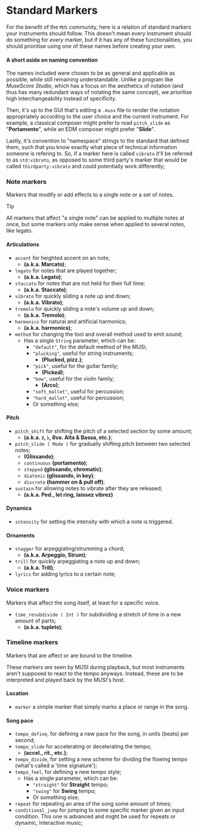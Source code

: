 # Standard Markers

For the benefit of the `MUS` community, here is a relation of standard markers your instruments should follow.
This doesn't mean every instrument should do something for _every_ marker, but if it has any of these functionalities,
you should prioritise using one of these names before creating your own.

#### A short aside on naming convention

The names included were chosen to be as general and applicable as possible, while still remaining understandable. Unlike a program like _MuseScore Studio_, which has a focus on the aesthetics of notation (and thus has many redundant ways of notating the same concept), we prioritise high interchangeability instead of specificity.

Then, it's up to the GUI that's editing a `.musx` file to render the notation appropriately according to the user choice and the current instrument. For example, a classical composer might prefer to read `pitch_slide` as "**Portamento**", while an EDM composer might prefer "**Slide**".

Lastly, it's convention to "namespace" strings to the standard that defined them, such that you know exactly what piece of technical information someone is refering to. So, if a marker here is called `vibrato` it'll be referred to as `std:vibrato`, as opposed to some third party's marker that would be called `thirdparty:vibrato` and could potentially work differently;

### Note markers

Markers that modify or add effects to a single note or a set of notes.

> [!TIP]
> All markers that affect "a single note" can be applied to multiple notes at once, but some markers only make sense when applied to several notes, like legato.

#### Articulations
- `accent` for heighted accent on an note;
    - **(a.k.a. Marcato)**;
- `legato` for notes that are played together;
    - **(a.k.a. Legato)**;
- `staccato` for notes that are not held for their full time;
    - **(a.k.a. Staccato)**; 
- `vibrato` for quickly sliding a note up and down;
    - **(a.k.a. Vibrato)**;
- `tremolo` for quickly sliding a note's volume up and down;
    - **(a.k.a. Tremolo)**;
- `harmonics` for natural and artificial harmonics;
    - **(a.k.a. harmonics)**;
- `method` for changing the tool and overall method used to emit sound;
    - Has a single `String` parameter, which can be:
        - `"default"`, for the default method of the MUSi;
        - `"plucking"`, useful for string instruments;
            - **(Plucked, pizz.)**;
        - `"pick"`, useful for the guitar family;
            - **(Picked)**;
        - `"bow"`, useful for the violin family;
            - **(Arco)**;
        - `"soft_mallet"`, useful for percussion;
        - `"hard_mallet"`, useful for percussion;
        - Or something else;

#### Pitch
- `pitch_shift` for shifting the pitch of a selected section by some amount;
    - **(a.k.a. ♯, ♭, 8va. Alta & Bassa, etc.)**;
- `pitch_slide ( Mode )` for gradually shifting pitch between two selected notes;
    - **(Glissando)**;
    - `continuous` **(portamento)**;
    - `stepped` **(glissando, chromatic)**;
    - `diatonic` **(glissando, in key)**;
    - `discrete` **(hammer on & pull off)**;
- `sustain` for allowing notes to vibrate after they are released;
    - **(a.k.a. Ped., let ring, laissez vibrez)**

#### Dynamics
- `intensity` for setting the intensity with which a note is triggered.

#### Ornaments
- `stagger` for arpeggiating/strumming a chord;
    - **(a.k.a. Arpeggio, Strum)**;
- `trill` for quickly arpeggiating a note up and down;
    - **(a.k.a. Trill)**;
- `lyrics` for adding lyrics to a certain note;

### Voice markers

Markers that affect the song itself, at least for a specific voice.

- `time_resubdivide ( Int )` for subdividing a stretch of time in a new amount of parts;
    - **(a.k.a. tuplets)**;

### Timeline markers

Markers that are affect or are bound to the timeline.

These markers _are_ seen by MUSI during playback, but most instruments aren't supposed to react to the tempo anyways. Instead, these are to be interpreted and played back by the MUSI's host.

#### Location
- `marker` a simple marker that simply marks a place or range in the song.

#### Song pace
- `tempo_define`, for defining a new pace for the song, in units (beats) per second;
- `tempo_slide` for accelerating or decelerating the tempo;
    - **(accel., rit., etc.)**;
- `tempo_divide`, for setting a new scheme for dividing the flowing tempo (what's called a 'time signature');
- `tempo_feel`, for defining a new tempo style;
    - Has a single parameter, which can be:
        - `"straight"` for **Straight** tempo;
        - `"swing"` for **Swing** tempo;
        - Or something else;
- `repeat` for repeating an area of the song some amount of times;
- `conditional_jump` for jumping to some specific marker given an input condition. This one is advanced and might be used for repeats or dynamic, interactive music;